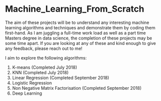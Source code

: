 # Machine_Learning_From_Scratch
The aim of these projects will be to understand any interesting machine learning algorithms and techniques and demonstrate them by coding them first-hand. As I am juggling a full-time work load as well as a part time Masters degree in data science, the completion of these projects may be some time apart. If you are looking at any of these and kind enough to give any feedback, please reach out to me!

I aim to explore the following algorithms:

1) K-means (Completed July 2018)
2) KNN (Completed July 2018)
3) Linear Regression (Completed September 2018)
4) Logistic Regression
5) Non Negative Matrix Factorisation (Completed September 2018)
6) Deep Learning

